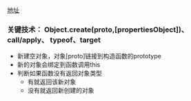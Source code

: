 [地址](https://juejin.cn/post/6844903704663949325)
### 关键技术： Object.create(proto,[propertiesObject])、call/apply、 typeof、target

- 新建空对象，对象[proto]链接到构造函数的prototype
- 新的对象会绑定到函数调用this
- 判断如果函数没有返回对象类型
	- 有就返回该新对象
	- 没有就返回新创建的对象
